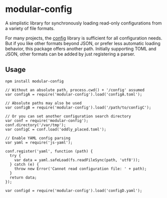 # modular-config

A simplistic library for synchronously loading read-only configurations from
a variety of file formats.

For many projects, the [config](https://github.com/lorenwest/node-config)
library is sufficient for all configuration needs.  But if you like other
formats beyond JSON, or prefer less automatic loading behavior, this
package offers another path.  Initially supporting TOML and JSON, other
formats can be added by just registering a parser.


## Usage

```
npm install modular-config
```

```
// Without an absolute path, process.cwd() + '/config' assumed
var configA = require('modular-config').load('configA.toml');

// Absolute paths may also be used
var configB = require('modular-config').load('/path/to/configC');

// Or you can set another configuration search directory
var conf = require('modular-config');
conf.directory('/var/tmp');
var configC = conf.load('oddly_placed.toml');

// Enable YAML config parsing
var yaml = require('js-yaml');

conf.register('yaml', function (path) {
  try {
    var data = yaml.safeLoad(fs.readFileSync(path, 'utf8'));
  } catch (e) {
    throw new Error('Cannot read configuration file: ' + path);
  }
  return data;
});

var configd = require('modular-config').load('configD.yaml');
```
